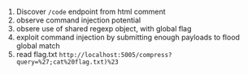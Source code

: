 1. Discover `/code` endpoint from html comment
2. observe command injection potential
3. obsere use of shared regexp object, with global flag
4. exploit command injection by submitting enough payloads to flood global match
5. read flag.txt `http://localhost:5005/compress?query=%27;cat%20flag.txt)%23`